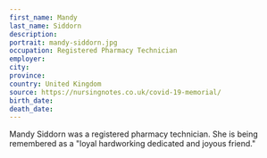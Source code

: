 ```yaml
---
first_name: Mandy
last_name: Siddorn
description: 
portrait: mandy-siddorn.jpg
occupation: Registered Pharmacy Technician
employer: 
city: 
province: 
country: United Kingdom
source: https://nursingnotes.co.uk/covid-19-memorial/
birth_date: 
death_date: 
---
```


Mandy Siddorn was a registered pharmacy technician. She is being remembered as a "loyal hardworking dedicated and joyous friend."